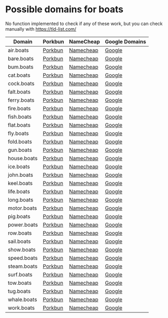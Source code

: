 # Possible domains for boats

No function implemented to check if any of these work, but you can check manually with https://tld-list.com/

| Domain | Porkbun | NameCheap | Google Domains |
|---|---|---|---|
| air.boats | [Porkbun](https://porkbun.com/checkout/search?prb=e814663da1&tlds=&idnLanguage=&search=search&q=air.boats) | [Namecheap](https://www.namecheap.com/domains/registration/results/?domain=air.boats) | [Google](https://domains.google.com/registrar/search?searchTerm=air.boats) |
| bare.boats | [Porkbun](https://porkbun.com/checkout/search?prb=e814663da1&tlds=&idnLanguage=&search=search&q=bare.boats) | [Namecheap](https://www.namecheap.com/domains/registration/results/?domain=bare.boats) | [Google](https://domains.google.com/registrar/search?searchTerm=bare.boats) |
| bum.boats | [Porkbun](https://porkbun.com/checkout/search?prb=e814663da1&tlds=&idnLanguage=&search=search&q=bum.boats) | [Namecheap](https://www.namecheap.com/domains/registration/results/?domain=bum.boats) | [Google](https://domains.google.com/registrar/search?searchTerm=bum.boats) |
| cat.boats | [Porkbun](https://porkbun.com/checkout/search?prb=e814663da1&tlds=&idnLanguage=&search=search&q=cat.boats) | [Namecheap](https://www.namecheap.com/domains/registration/results/?domain=cat.boats) | [Google](https://domains.google.com/registrar/search?searchTerm=cat.boats) |
| cock.boats | [Porkbun](https://porkbun.com/checkout/search?prb=e814663da1&tlds=&idnLanguage=&search=search&q=cock.boats) | [Namecheap](https://www.namecheap.com/domains/registration/results/?domain=cock.boats) | [Google](https://domains.google.com/registrar/search?searchTerm=cock.boats) |
| falt.boats | [Porkbun](https://porkbun.com/checkout/search?prb=e814663da1&tlds=&idnLanguage=&search=search&q=falt.boats) | [Namecheap](https://www.namecheap.com/domains/registration/results/?domain=falt.boats) | [Google](https://domains.google.com/registrar/search?searchTerm=falt.boats) |
| ferry.boats | [Porkbun](https://porkbun.com/checkout/search?prb=e814663da1&tlds=&idnLanguage=&search=search&q=ferry.boats) | [Namecheap](https://www.namecheap.com/domains/registration/results/?domain=ferry.boats) | [Google](https://domains.google.com/registrar/search?searchTerm=ferry.boats) |
| fire.boats | [Porkbun](https://porkbun.com/checkout/search?prb=e814663da1&tlds=&idnLanguage=&search=search&q=fire.boats) | [Namecheap](https://www.namecheap.com/domains/registration/results/?domain=fire.boats) | [Google](https://domains.google.com/registrar/search?searchTerm=fire.boats) |
| fish.boats | [Porkbun](https://porkbun.com/checkout/search?prb=e814663da1&tlds=&idnLanguage=&search=search&q=fish.boats) | [Namecheap](https://www.namecheap.com/domains/registration/results/?domain=fish.boats) | [Google](https://domains.google.com/registrar/search?searchTerm=fish.boats) |
| flat.boats | [Porkbun](https://porkbun.com/checkout/search?prb=e814663da1&tlds=&idnLanguage=&search=search&q=flat.boats) | [Namecheap](https://www.namecheap.com/domains/registration/results/?domain=flat.boats) | [Google](https://domains.google.com/registrar/search?searchTerm=flat.boats) |
| fly.boats | [Porkbun](https://porkbun.com/checkout/search?prb=e814663da1&tlds=&idnLanguage=&search=search&q=fly.boats) | [Namecheap](https://www.namecheap.com/domains/registration/results/?domain=fly.boats) | [Google](https://domains.google.com/registrar/search?searchTerm=fly.boats) |
| fold.boats | [Porkbun](https://porkbun.com/checkout/search?prb=e814663da1&tlds=&idnLanguage=&search=search&q=fold.boats) | [Namecheap](https://www.namecheap.com/domains/registration/results/?domain=fold.boats) | [Google](https://domains.google.com/registrar/search?searchTerm=fold.boats) |
| gun.boats | [Porkbun](https://porkbun.com/checkout/search?prb=e814663da1&tlds=&idnLanguage=&search=search&q=gun.boats) | [Namecheap](https://www.namecheap.com/domains/registration/results/?domain=gun.boats) | [Google](https://domains.google.com/registrar/search?searchTerm=gun.boats) |
| house.boats | [Porkbun](https://porkbun.com/checkout/search?prb=e814663da1&tlds=&idnLanguage=&search=search&q=house.boats) | [Namecheap](https://www.namecheap.com/domains/registration/results/?domain=house.boats) | [Google](https://domains.google.com/registrar/search?searchTerm=house.boats) |
| ice.boats | [Porkbun](https://porkbun.com/checkout/search?prb=e814663da1&tlds=&idnLanguage=&search=search&q=ice.boats) | [Namecheap](https://www.namecheap.com/domains/registration/results/?domain=ice.boats) | [Google](https://domains.google.com/registrar/search?searchTerm=ice.boats) |
| john.boats | [Porkbun](https://porkbun.com/checkout/search?prb=e814663da1&tlds=&idnLanguage=&search=search&q=john.boats) | [Namecheap](https://www.namecheap.com/domains/registration/results/?domain=john.boats) | [Google](https://domains.google.com/registrar/search?searchTerm=john.boats) |
| keel.boats | [Porkbun](https://porkbun.com/checkout/search?prb=e814663da1&tlds=&idnLanguage=&search=search&q=keel.boats) | [Namecheap](https://www.namecheap.com/domains/registration/results/?domain=keel.boats) | [Google](https://domains.google.com/registrar/search?searchTerm=keel.boats) |
| life.boats | [Porkbun](https://porkbun.com/checkout/search?prb=e814663da1&tlds=&idnLanguage=&search=search&q=life.boats) | [Namecheap](https://www.namecheap.com/domains/registration/results/?domain=life.boats) | [Google](https://domains.google.com/registrar/search?searchTerm=life.boats) |
| long.boats | [Porkbun](https://porkbun.com/checkout/search?prb=e814663da1&tlds=&idnLanguage=&search=search&q=long.boats) | [Namecheap](https://www.namecheap.com/domains/registration/results/?domain=long.boats) | [Google](https://domains.google.com/registrar/search?searchTerm=long.boats) |
| motor.boats | [Porkbun](https://porkbun.com/checkout/search?prb=e814663da1&tlds=&idnLanguage=&search=search&q=motor.boats) | [Namecheap](https://www.namecheap.com/domains/registration/results/?domain=motor.boats) | [Google](https://domains.google.com/registrar/search?searchTerm=motor.boats) |
| pig.boats | [Porkbun](https://porkbun.com/checkout/search?prb=e814663da1&tlds=&idnLanguage=&search=search&q=pig.boats) | [Namecheap](https://www.namecheap.com/domains/registration/results/?domain=pig.boats) | [Google](https://domains.google.com/registrar/search?searchTerm=pig.boats) |
| power.boats | [Porkbun](https://porkbun.com/checkout/search?prb=e814663da1&tlds=&idnLanguage=&search=search&q=power.boats) | [Namecheap](https://www.namecheap.com/domains/registration/results/?domain=power.boats) | [Google](https://domains.google.com/registrar/search?searchTerm=power.boats) |
| row.boats | [Porkbun](https://porkbun.com/checkout/search?prb=e814663da1&tlds=&idnLanguage=&search=search&q=row.boats) | [Namecheap](https://www.namecheap.com/domains/registration/results/?domain=row.boats) | [Google](https://domains.google.com/registrar/search?searchTerm=row.boats) |
| sail.boats | [Porkbun](https://porkbun.com/checkout/search?prb=e814663da1&tlds=&idnLanguage=&search=search&q=sail.boats) | [Namecheap](https://www.namecheap.com/domains/registration/results/?domain=sail.boats) | [Google](https://domains.google.com/registrar/search?searchTerm=sail.boats) |
| show.boats | [Porkbun](https://porkbun.com/checkout/search?prb=e814663da1&tlds=&idnLanguage=&search=search&q=show.boats) | [Namecheap](https://www.namecheap.com/domains/registration/results/?domain=show.boats) | [Google](https://domains.google.com/registrar/search?searchTerm=show.boats) |
| speed.boats | [Porkbun](https://porkbun.com/checkout/search?prb=e814663da1&tlds=&idnLanguage=&search=search&q=speed.boats) | [Namecheap](https://www.namecheap.com/domains/registration/results/?domain=speed.boats) | [Google](https://domains.google.com/registrar/search?searchTerm=speed.boats) |
| steam.boats | [Porkbun](https://porkbun.com/checkout/search?prb=e814663da1&tlds=&idnLanguage=&search=search&q=steam.boats) | [Namecheap](https://www.namecheap.com/domains/registration/results/?domain=steam.boats) | [Google](https://domains.google.com/registrar/search?searchTerm=steam.boats) |
| surf.boats | [Porkbun](https://porkbun.com/checkout/search?prb=e814663da1&tlds=&idnLanguage=&search=search&q=surf.boats) | [Namecheap](https://www.namecheap.com/domains/registration/results/?domain=surf.boats) | [Google](https://domains.google.com/registrar/search?searchTerm=surf.boats) |
| tow.boats | [Porkbun](https://porkbun.com/checkout/search?prb=e814663da1&tlds=&idnLanguage=&search=search&q=tow.boats) | [Namecheap](https://www.namecheap.com/domains/registration/results/?domain=tow.boats) | [Google](https://domains.google.com/registrar/search?searchTerm=tow.boats) |
| tug.boats | [Porkbun](https://porkbun.com/checkout/search?prb=e814663da1&tlds=&idnLanguage=&search=search&q=tug.boats) | [Namecheap](https://www.namecheap.com/domains/registration/results/?domain=tug.boats) | [Google](https://domains.google.com/registrar/search?searchTerm=tug.boats) |
| whale.boats | [Porkbun](https://porkbun.com/checkout/search?prb=e814663da1&tlds=&idnLanguage=&search=search&q=whale.boats) | [Namecheap](https://www.namecheap.com/domains/registration/results/?domain=whale.boats) | [Google](https://domains.google.com/registrar/search?searchTerm=whale.boats) |
| work.boats | [Porkbun](https://porkbun.com/checkout/search?prb=e814663da1&tlds=&idnLanguage=&search=search&q=work.boats) | [Namecheap](https://www.namecheap.com/domains/registration/results/?domain=work.boats) | [Google](https://domains.google.com/registrar/search?searchTerm=work.boats) |
